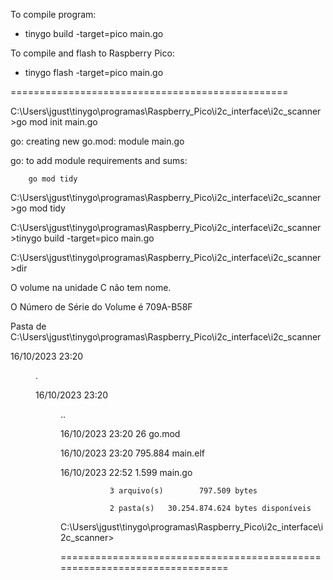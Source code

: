 
To compile program: 
* tinygo build -target=pico main.go

To compile and flash to Raspberry Pico: 
* tinygo flash -target=pico main.go

================================================

C:\Users\jgust\tinygo\programas\Raspberry_Pico\i2c_interface\i2c_scanner>go mod init main.go

go: creating new go.mod: module main.go

go: to add module requirements and sums:

        go mod tidy

C:\Users\jgust\tinygo\programas\Raspberry_Pico\i2c_interface\i2c_scanner>go mod tidy

C:\Users\jgust\tinygo\programas\Raspberry_Pico\i2c_interface\i2c_scanner>tinygo build -target=pico main.go

C:\Users\jgust\tinygo\programas\Raspberry_Pico\i2c_interface\i2c_scanner>dir

 O volume na unidade C não tem nome.
 
 O Número de Série do Volume é 709A-B58F

 Pasta de C:\Users\jgust\tinygo\programas\Raspberry_Pico\i2c_interface\i2c_scanner

16/10/2023  23:20    <DIR>          .

16/10/2023  23:20    <DIR>          ..

16/10/2023  23:20                26 go.mod

16/10/2023  23:20           795.884 main.elf

16/10/2023  22:52             1.599 main.go

               3 arquivo(s)        797.509 bytes
               
               2 pasta(s)   30.254.874.624 bytes disponíveis

C:\Users\jgust\tinygo\programas\Raspberry_Pico\i2c_interface\i2c_scanner>

==========================================================================
